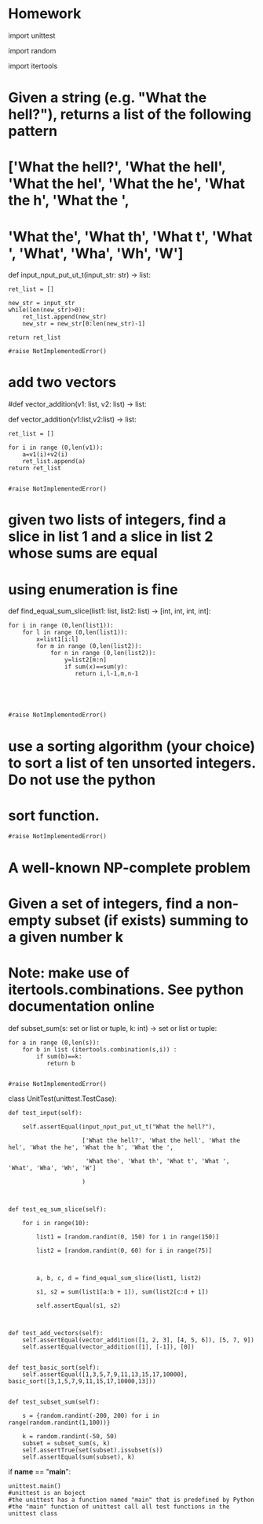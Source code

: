 # Homework

import unittest

import random

import itertools





# Given a string (e.g. "What the hell?"), returns a list of the following pattern

# ['What the hell?', 'What the hell', 'What the hel', 'What the he', 'What the h', 'What the ',

#  'What the', 'What th', 'What t', 'What ', 'What', 'Wha', 'Wh', 'W']

def input_nput_put_ut_t(input_str: str) -> list:
	
	ret_list = []
	
	new_str = input_str
	while(len(new_str)>0):
		ret_list.append(new_str)
		new_str = new_str[0:len(new_str)-1]
	
	return ret_list
	
    #raise NotImplementedError()





# add two vectors

#def vector_addition(v1: list, v2: list) -> list:

def vector_addition(v1:list,v2:list) -> list:
    
    ret_list = []
    
    for i in range (0,len(v1)):
	    a=v1(i)+v2(i)
		ret_list.append(a)
	return ret_list
    

    #raise NotImplementedError()





# given two lists of integers, find a slice in list 1 and a slice in list 2 whose sums are equal

# using enumeration is fine

def find_equal_sum_slice(list1: list, list2: list) -> [int, int, int, int]:

    for i in range (0,len(list1)):
	    for l in range (0,len(list1)):
		    x=list1[i:l]
			for m in range (0,len(list2)):
			    for n in range (0,len(list2)):
				    y=list2[m:n]
					if sum(x)==sum(y):
					   return i,l-1,m,n-1
		




    #raise NotImplementedError()



# use a sorting algorithm (your choice) to sort a list of ten unsorted integers. Do not use the python 
 
# sort function.

  
	







	#raise NotImplementedError()
	

# A well-known NP-complete problem

# Given a set of integers, find a non-empty subset (if exists) summing to a given number k

# Note: make use of itertools.combinations. See python documentation online

def subset_sum(s: set or list or tuple, k: int) -> set or list or tuple:
    
    for a in range (0,len(s)):
		for b in list (itertools.combination(s,i)) :
		    if sum(b)==k:
			   return b 

	
    #raise NotImplementedError()





class UnitTest(unittest.TestCase):

    def test_input(self):

        self.assertEqual(input_nput_put_ut_t("What the hell?"),

                         ['What the hell?', 'What the hell', 'What the hel', 'What the he', 'What the h', 'What the ',

                          'What the', 'What th', 'What t', 'What ', 'What', 'Wha', 'Wh', 'W']

                         )



    def test_eq_sum_slice(self):

        for i in range(10):

            list1 = [random.randint(0, 150) for i in range(150)]

            list2 = [random.randint(0, 60) for i in range(75)]



            a, b, c, d = find_equal_sum_slice(list1, list2)

            s1, s2 = sum(list1[a:b + 1]), sum(list2[c:d + 1])

            self.assertEqual(s1, s2)



    def test_add_vectors(self):
        self.assertEqual(vector_addition([1, 2, 3], [4, 5, 6]), [5, 7, 9])
        self.assertEqual(vector_addition([1], [-1]), [0])


    def test_basic_sort(self):
        self.assertEqual([1,3,5,7,9,11,13,15,17,10000], basic_sort([3,1,5,7,9,11,15,17,10000,13]))
    	

    def test_subset_sum(self):

        s = {random.randint(-200, 200) for i in range(random.randint(1,100))}
		
        k = random.randint(-50, 50)
        subset = subset_sum(s, k)
        self.assertTrue(set(subset).issubset(s))
        self.assertEqual(sum(subset), k)





if __name__ == "__main__":

    unittest.main()
    #unittest is an boject
    #the unittest has a function named "main" that is predefined by Python
    #the "main" function of unittest call all test functions in the unittest class

